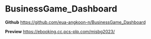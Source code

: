 # BusinessGame_Dashboard

**Github**
https://github.com/eua-angkoon-n/BusinessGame_Dashboard

**Preview**
https://ebooking.cc.pcs-plp.com/misbg2023/
